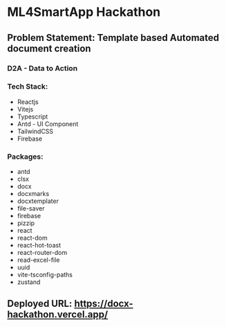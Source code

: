 # ML4SmartApp Hackathon

## Problem Statement: Template based Automated document creation

### D2A - Data to Action

### Tech Stack:

- Reactjs
- Vitejs
- Typescript
- Antd - UI Component
- TailwindCSS
- Firebase

### Packages:

- antd
- clsx
- docx
- docxmarks
- docxtemplater
- file-saver
- firebase
- pizzip
- react
- react-dom
- react-hot-toast
- react-router-dom
- read-excel-file
- uuid
- vite-tsconfig-paths
- zustand

## Deployed URL: https://docx-hackathon.vercel.app/
